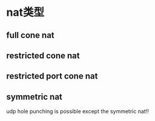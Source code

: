 # nat类型

## full cone nat

## restricted cone nat

## restricted port cone nat

## symmetric nat

udp hole punching is possible except the symmetric nat!!  
